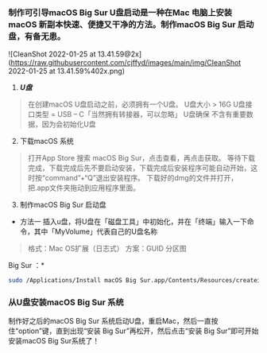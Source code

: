 ### 制作可引导macOS Big Sur U盘启动是一种在Mac 电脑上安装macOS 新副本快速、便捷又干净的方法。制作macOS Big Sur 启动盘，有备无患。

 ![CleanShot 2022-01-25 at 13.41.59@2x](https://raw.githubusercontent.com/cjffyd/images/main/img/CleanShot 2022-01-25 at 13.41.59%402x.png)

1. ***U盘***
 >在创建macOS U盘启动之前，必须拥有一个U盘。
 >U盘大小 > 16G
 >U盘接口类型 = USB – C「当然拥有转接器，可以忽略」
 >U盘确保 不含有重要数据，因为会初始化U盘

2. 下载macOS 系统
>打开App Store 搜索 macOS Big Sur，点击查看，再点击获取。
等待下载完成，下载完成后先不要启动安装，下载完成后安装程序可能自动开始，这时按“command”+“Q”退出安装程序。
下载好的dmg的文件并打开，把.app文件夹拖动到应用程序里面。

3. 制作macOS Big Sur 启动盘
* 方法一
插入u盘，将U盘在「磁盘工具」中初始化，并在「终端」输入一下命令，其中「MyVolume」代表自己的U盘名称
>格式：Mac OS扩展（日志式）
>方案：GUID 分区图

Big Sur ：*
```bash
sudo /Applications/Install macOS Big Sur.app/Contents/Resources/createinstallmedia --volume /Volumes/MyVolume
```

### 从U盘安装macOS Big Sur 系统
制作好之后的macOS Big Sur 系统启动U盘，重启Mac，然后一直按住“option”键，直到出现“安装 Big Sur”再松开，然后点击“安装 Big Sur”即可开始安装macOS Big Sur系统了！
